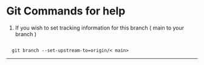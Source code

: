 # Git Commands for help

1. If you wish to set tracking information for this branch ( main to your branch )
<code> 
  git branch --set-upstream-to=origin/< main> <your> 
</code>
<hr>
